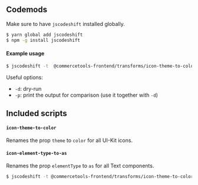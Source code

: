 ## Codemods

Make sure to have `jscodeshift` installed globally.

```bash
$ yarn global add jscodeshift
$ npm -g install jscodeshift
```

#### Example usage

```bash
$ jscodeshift -t  @commercetools-frontend/transforms/icon-theme-to-color.js src/
```

Useful options:

- `-d`: dry-run
- `-p`: print the output for comparison (use it together with `-d`)

## Included scripts

#### `icon-theme-to-color`

Renames the prop `theme` to `color` for all UI-Kit icons.

#### `icon-element-type-to-as`

Renames the prop `elementType` to `as` for all Text components.

```bash
$ jscodeshift -t @commercetools-frontend/transforms/icon-theme-to-color.js <path>
```
